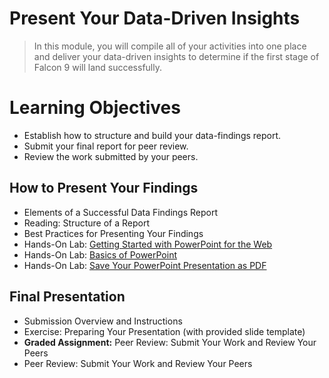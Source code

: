 # Present Your Data-Driven Insights
> In this module, you will compile all of your activities into one place and deliver your data-driven insights to determine if the first stage of Falcon 9 will land successfully.
# Learning Objectives
- Establish how to structure and build your data-findings report.
- Submit your final report for peer review.
- Review the work submitted by your peers.
## How to Present Your Findings
- Elements of a Successful Data Findings Report
- Reading: Structure of a Report
- Best Practices for Presenting Your Findings
- Hands-On Lab: [Getting Started with PowerPoint for the Web](https://github.com/KailaniBailey/IBM-Data-Science-Professional-Certificate/blob/main/10.%20Applied%20Data%20Science%20Capstone/Week%205%3A%20Present%20Your%20Data-Driven%20Insights/PowerPointLab.pdf)
- Hands-On Lab: [Basics of PowerPoint](https://github.com/KailaniBailey/IBM-Data-Science-Professional-Certificate/blob/main/10.%20Applied%20Data%20Science%20Capstone/Week%205%3A%20Present%20Your%20Data-Driven%20Insights/PowerPointLab.pdf)
- Hands-On Lab: [Save Your PowerPoint Presentation as PDF](https://github.com/KailaniBailey/IBM-Data-Science-Professional-Certificate/blob/main/10.%20Applied%20Data%20Science%20Capstone/Week%205%3A%20Present%20Your%20Data-Driven%20Insights/PowerPointLab.pdf)
## Final Presentation
- Submission Overview and Instructions
- Exercise: Preparing Your Presentation (with provided slide template)
- **Graded Assignment:** Peer Review: Submit Your Work and Review Your Peers
- Peer Review: Submit Your Work and Review Your Peers
